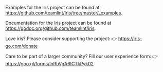 Examples for the Iris project can be found at
<https://github.com/teamlint/iris/tree/master/_examples>.

Documentation for the Iris project can be found at
<https://godoc.org/github.com/teamlint/iris>.

Love iris? Please consider supporting the project:
👉  https://iris-go.com/donate

Care to be part of a larger community? Fill our user experience form:
👉  https://goo.gl/forms/lnRbVgA6ICTkPyk02